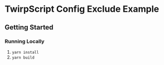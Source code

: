 # TwirpScript Config Exclude Example

## Getting Started

### Running Locally

1. `yarn install`
2. `yarn build`
